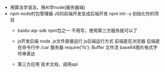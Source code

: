 - 用算法学语法，用AI学node(服务器端)
- npm node的包管理器
  JS的前端开发变成后端开发
  npm inti -y 初始化你的项目
  - baidu-aip-sdk npm包之一
    不用写，使用第三方服务就可以了
  

  - js开发后端 
    node .js文件直接运行 js后端运行方式
    前端是在浏览器 后端是在命令行中
    /car 服务器 require('fs');
    Buffer 文件流
    base64图片格式字符串表达



  - 第三方应用
    技术文档，调用api